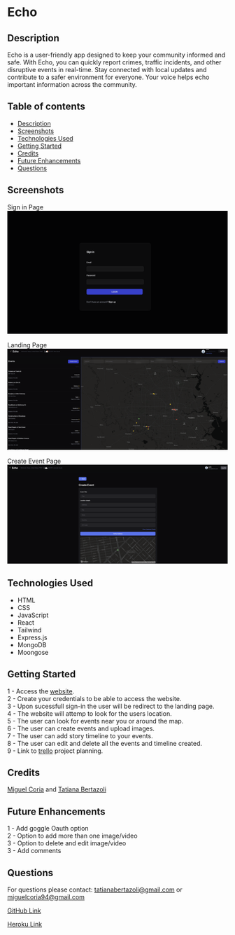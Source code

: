 # Echo

## Description

Echo is a user-friendly app designed to keep your community informed and safe. With Echo, you can quickly report crimes, traffic incidents, and other disruptive events in real-time. Stay connected with local updates and contribute to a safer environment for everyone. Your voice helps echo important information across the community.

## Table of contents

- [Description](#description)
- [Screenshots](#screenshots)
- [Technologies Used](#technologies-used)
- [Getting Started](#getting-started)
- [Credits](#credits)
- [Future Enhancements](#future-enhancements)
- [Questions](#questions)

## Screenshots

Sign in Page
<img src="public/images/image1.png">

Landing Page
<img src="public/images/image2.png">

Create Event Page
<img src="public/images/image3.png">

## Technologies Used

- HTML
- CSS
- JavaScript
- React
- Tailwind
- Express.js
- MongoDB
- Moongose

## Getting Started

1 - Access the [website](https://echo-app-2-123bb946dec5.herokuapp.com/).  
2 - Create your credentials to be able to access the website.  
3 - Upon sucessfull sign-in the user will be redirect to the landing page.  
4 - The website will attemp to look for the users location.  
5 - The user can look for events near you or around the map.  
6 - The user can create events and upload images.  
7 - The user can add story timeline to your events.  
8 - The user can edit and delete all the events and timeline created.  
9 - Link to [trello](https://trello.com/invite/b/soYxoDsY/ATTI6041e05592142c0a1556645868b4f1520282070C/echo) project planning.

## Credits

[Miguel Coria](https://github.com/miguelcoria94) and [Tatiana Bertazoli](https://github.com/TBertazoli)

## Future Enhancements

1 - Add goggle Oauth option  
2 - Option to add more than one image/video  
3 - Option to delete and edit image/video  
3 - Add comments

## Questions

For questions please contact: tatianabertazoli@gmail.com or miguelcoria94@gmail.com

[GitHub Link](https://github.com/TBertazoli/echo)

[Heroku Link](https://echo-app-2-123bb946dec5.herokuapp.com/)
